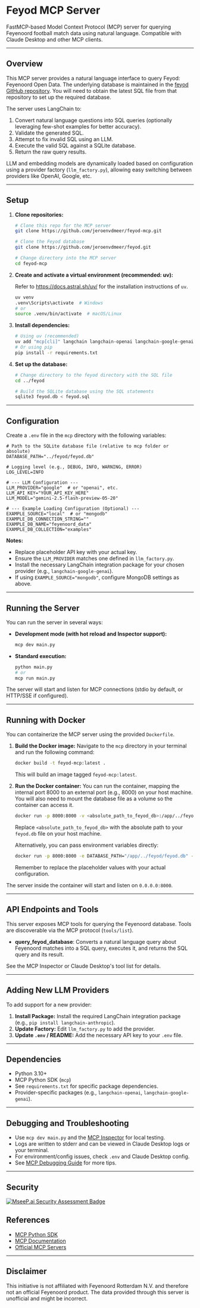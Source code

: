 # Feyod MCP Server

FastMCP-based Model Context Protocol (MCP) server for querying Feyenoord football match data using natural language. Compatible with Claude Desktop and other MCP clients.

---

## Overview

This MCP server provides a natural language interface to query Feyod: Feyenoord Open Data. The underlying database is maintained in the [feyod GitHub repository](https://github.com/jeroenvdmeer/feyod). You will need to obtain the latest SQL file from that repository to set up the required database.

The server uses LangChain to:
1.  Convert natural language questions into SQL queries (optionally leveraging few-shot examples for better accuracy).
2.  Validate the generated SQL.
3.  Attempt to fix invalid SQL using an LLM.
4.  Execute the valid SQL against a SQLite database.
5.  Return the raw query results.

LLM and embedding models are dynamically loaded based on configuration using a provider factory (`llm_factory.py`), allowing easy switching between providers like OpenAI, Google, etc.

---

## Setup

1.  **Clone repositories:**
    ```bash
    # Clone this repo for the MCP server
    git clone https://github.com/jeroenvdmeer/feyod-mcp.git

    # Clone the Feyod database
    git clone https://github.com/jeroenvdmeer/feyod.git

    # Change directory into the MCP server
    cd feyod-mcp
    ```
2.  **Create and activate a virtual environment (recommended: uv):**

    Refer to https://docs.astral.sh/uv/ for the installation instructions of `uv`.

    ```bash
    uv venv
    .venv\Scripts\activate  # Windows
    # or
    source .venv/bin/activate  # macOS/Linux
    ```
3.  **Install dependencies:**
    ```bash
    # Using uv (recommended)
    uv add "mcp[cli]" langchain langchain-openai langchain-google-genai python-dotenv aiosqlite
    # Or using pip
    pip install -r requirements.txt
    ```
4.  **Set up the database:**
    ```bash
    # Change directory to the feyod directory with the SQL file
    cd ../feyod

    # Build the SQLite database using the SQL statements
    sqlite3 feyod.db < feyod.sql
    ```

---

## Configuration

Create a `.env` file in the `mcp` directory with the following variables:

```dotenv
# Path to the SQLite database file (relative to mcp folder or absolute)
DATABASE_PATH="../feyod/feyod.db"

# Logging level (e.g., DEBUG, INFO, WARNING, ERROR)
LOG_LEVEL=INFO

# --- LLM Configuration ---
LLM_PROVIDER="google"  # or "openai", etc.
LLM_API_KEY="YOUR_API_KEY_HERE"
LLM_MODEL="gemini-2.5-flash-preview-05-20"

# --- Example Loading Configuration (Optional) ---
EXAMPLE_SOURCE="local"  # or "mongodb"
EXAMPLE_DB_CONNECTION_STRING=""
EXAMPLE_DB_NAME="feyenoord_data"
EXAMPLE_DB_COLLECTION="examples"
```

**Notes:**
- Replace placeholder API key with your actual key.
- Ensure the `LLM_PROVIDER` matches one defined in `llm_factory.py`.
- Install the necessary LangChain integration package for your chosen provider (e.g., `langchain-google-genai`).
- If using `EXAMPLE_SOURCE="mongodb"`, configure MongoDB settings as above.

---

## Running the Server

You can run the server in several ways:

- **Development mode (with hot reload and Inspector support):**
    ```bash
    mcp dev main.py
    ```
- **Standard execution:**
    ```bash
    python main.py
    # or
    mcp run main.py
    ```

The server will start and listen for MCP connections (stdio by default, or HTTP/SSE if configured).

---

## Running with Docker

You can containerize the MCP server using the provided `Dockerfile`.

1.  **Build the Docker image:**
    Navigate to the `mcp` directory in your terminal and run the following command:
    ```bash
    docker build -t feyod-mcp:latest .
    ```
    This will build an image tagged `feyod-mcp:latest`.

2.  **Run the Docker container:**
    You can run the container, mapping the internal port 8000 to an external port (e.g., 8000) on your host machine. You will also need to mount the database file as a volume so the container can access it.

    ```bash
    docker run -p 8000:8000 -v <absolute_path_to_feyod_db>:/app/../feyod/feyod.db feyod-mcp:latest
    ```
    Replace `<absolute_path_to_feyod_db>` with the absolute path to your `feyod.db` file on your host machine.

    Alternatively, you can pass environment variables directly:
    ```bash
    docker run -p 8000:8000 -e DATABASE_PATH="/app/../feyod/feyod.db" -e LLM_PROVIDER="google" -e LLM_API_KEY="YOUR_API_KEY_HERE" -e LLM_MODEL="gemini-2.5-flash-preview-05-20" -v <absolute_path_to_feyod_db>:/app/../feyod/feyod.db feyod-mcp:latest
    ```
    Remember to replace the placeholder values with your actual configuration.

The server inside the container will start and listen on `0.0.0.0:8000`.

---

## API Endpoints and Tools

This server exposes MCP tools for querying the Feyenoord database. Tools are discoverable via the MCP protocol (`tools/list`).

- **query_feyod_database**: Converts a natural language query about Feyenoord matches into a SQL query, executes it, and returns the SQL query and its result.

See the MCP Inspector or Claude Desktop's tool list for details.

---

## Adding New LLM Providers

To add support for a new provider:
1.  **Install Package:** Install the required LangChain integration package (e.g., `pip install langchain-anthropic`).
2.  **Update Factory:** Edit `llm_factory.py` to add the provider.
3.  **Update `.env` / README:** Add the necessary API key to your `.env` file.

---

## Dependencies

- Python 3.10+
- MCP Python SDK (`mcp`)
- See `requirements.txt` for specific package dependencies.
- Provider-specific packages (e.g., `langchain-openai`, `langchain-google-genai`).

---

## Debugging and Troubleshooting

- Use `mcp dev main.py` and the [MCP Inspector](https://github.com/modelcontextprotocol/inspector) for local testing.
- Logs are written to stderr and can be viewed in Claude Desktop logs or your terminal.
- For environment/config issues, check `.env` and Claude Desktop config.
- See [MCP Debugging Guide](https://modelcontextprotocol.info/llms-full.txt#debugging) for more tips.

---

## Security

[![MseeP.ai Security Assessment Badge](https://mseep.net/pr/jeroenvdmeer-feyod-mcp-badge.png)](https://mseep.ai/app/jeroenvdmeer-feyod-mcp)

## References

- [MCP Python SDK](https://github.com/modelcontextprotocol/python-sdk)
- [MCP Documentation](https://modelcontextprotocol.info/llms-full.txt)
- [Official MCP Servers](https://github.com/modelcontextprotocol/servers)

---

## Disclaimer

This initiative is not affiliated with Feyenoord Rotterdam N.V. and therefore not an official Feyenoord product. The data provided through this server is unofficial and might be incorrect.